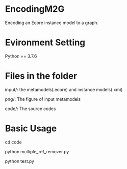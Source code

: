 # EncodingM2G
Encoding an Ecore instance model to a graph.

# Evironment Setting
Python == 3.7.6

# Files in the folder
input/: the metamodels(.ecore) and instance models(.xmi)

png/: The figure of input metamodels

code/: The source codes

# Basic Usage
cd code

python multiple_ref_remover.py

python test.py

